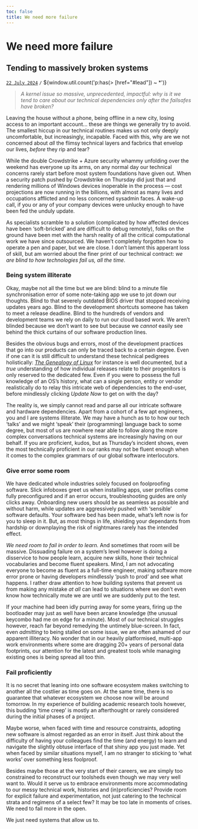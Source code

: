 ```yaml
---
toc: false
title: We need more failure
---
```


# We need more failure
## Tending to massively broken systems [](#post) [](#bookmark)
[`22 July 2024`](#lead) `/` ${window.util.count('p:has(> [href="#lead"]) ~ *')}

> *A kernel issue so massive, unprecedented, impactful: why is it we tend to care about our technical dependencies only after the failsafes have broken?*

Leaving the house without a phone, being offline in a new city, losing access to an important account... these are things we generally try to avoid. The smallest hiccup in our technical routines makes us not only deeply uncomfortable, but increasingly, incapable. 
Faced with this, why are we not concerned about *all* the flimsy technical layers and facbrics that envelop our lives, *before* they rip and tear?

While the double Crowdstrike + Azure security whammy unfolding over the weekend has everyone up its arms, on any normal day our technical concerns rarely start before most system foundations have given out. 
When a security patch pushed by Crowdstrike on Thursday did just that and rendering millions of Windows devices inoperable in the process — 
cost projections are now running in the billions, with almost as many lives and occupations afflicted and no less concerned sysadmin faces. A wake-up call, if you or any of your company devices were unlucky enough to have been fed the unduly update.

As specialists scramble to a solution (complicated by how affected devices have been ‘soft-bricked’ and are difficult to debug remotely), folks on the ground have been met with the harsh reality of all the critical computational work we have since outsourced. 
We haven’t completely forgotten how to operate a pen and paper, but we are close. I don’t lament this apperant loss of skill, but am worried about the finer print of our technical contract: *we are blind to how technologies fail us, all the time*.

### Being system illiterate

Okay, maybe not all the time but we are blind:
blind to a minute file synchronisation error of some note-taking app we use to jot down our thoughts. 
Blind to that severely outdated BIOS driver that stopped receiving updates years ago. 
Blind to the development shortcuts someone has taken to meet a release deadline. 
Blind to the hundreds of vendors and development teams we rely on daily to run our cloud based work. 
We aren’t blinded because we don’t want to see but because we *cannot* easily see behind the thick curtains of our software production lines.

Besides the obvious bugs and errors, most of the development practices that go into our products can only be traced back to a certain degree. 
Even if one can it is still difficult to understand these technical pedigrees holistically:
[*The Genealogy of Linux*](https://distrowatch.com/dwres.php?resource=family-tree) for instance is well documented, but a *true* understanding of how individual releases relate to their progenitors is only reserved to the dedicated few. 
Even if you were to possess the full knowledge of an OS’s history, what can a single person, entity or vendor realistically do to relay this intricate web of dependencies to the end-user, before mindlessly clicking *Update Now* to get on with the day?

The reality is, we simply cannot read and parse all our intricate software and hardware dependencies. 
Apart from a cohort of a few apt engineers, you and I are systems illiterate. 
We may have a hunch as to to how our tech ‘talks’ and we might ‘speak’ their (programming) language back to some degree, but most of us are nowhere near able to follow along the more complex conversations technical systems are increasingly having on our behalf. 
If you are proficient, kudos, but as Thursday’s incident shows, even the most technically proficient in our ranks may not be fluent enough when it comes to the complex grammars of our global software interlocutors.

### Give error some room
We have dedicated whole industries solely focused on foolproofing software. 
Slick infoboxes greet us when installing apps, user profiles come fully preconfigured and if an error occurs, troubleshooting guides are only clicks away. 
Onboarding new users should be as seamless as possible and without harm, while updates are aggressively pushed with ‘sensible’ software defaults. 
Your software bed has been made, what’s left now is for you to sleep in it.
But, as most things in life, shielding your dependants from hardship or downplaying the risk of nightmares rarely has the intended effect.

*We need room to fail in order to learn.*
And sometimes that room will be massive. 
Dissuading failure on a system’s level however is doing a disservice to how people learn, acquire new skills, hone their technical vocabularies and become fluent speakers. 
Mind, I am not advocating everyone to become as fluent as a full-time engineer, making software more error prone or having developers mindlessly ‘push to prod’ and see what happens. 
I rather draw attention to how building systems that prevent us from making any mistake *at all* can lead to situations where we don’t even know how technically mute we are until we are suddenly put to the test.

If your machine had been idly purring away for some years, firing up the bootloader may just as well have been arcane knowledge
(the unusual keycombo had me on edge for a minute). 
Most of our technical struggles however, reach far beyond remedying the untimely blue-screen. 
In fact, even *admitting* to being stalled on some issue, we are often ashamed of our apparent illiteracy. 
No wonder that in our heavily platformised, multi-app work environments where some are dragging 20+ years of personal data footprints, our attention for the latest and greatest tools while managing existing ones is being spread all too thin.

### Fail proficiently
It is no secret that leaning into one software ecosystem makes switching to another all the costlier as time goes on. 
At the same time, there is no guarantee that whatever ecosystem we choose now will be around tomorrow.
In my experience of building academic research tools however, this budding ‘time creep’ is mostly an afterthought or rarely considered during the initial phases of a project. 

Maybe worse, when faced with time and resource constraints, adopting new software is almost  regarded as an error in itself.
Just think about the difficulty of having your colleagues find the time (and energy) to learn and navigate the slightly obtuse interface of that shiny app you just made.
Yet when faced by similar situations myself, I am no stranger to sticking to ‘what works’ over something less foolproof.

Besides maybe those at the very start of their careers, we are simply too constrained to reconstruct our toolsheds even though we may very well want to. 
Would it serve us to embrace environments more accommodating to our messy technical work, histories and (in)proficiencies? 
Provide room for explicit failure and experimentation, not just catering to the technical strata and regimens of a select few? 
It may be too late in moments of crises. We need to fail more in the open.

We just need systems that allow us to.